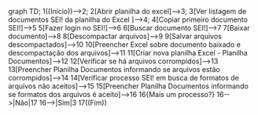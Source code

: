graph TD;
    1((Início))-->2;
    2[Abrir planilha do excel]-->3;
    3[Ver listagem de documentos SEI! da planilha do Excel ]-->4;
    4[Copiar primeiro documento SEI!]-->5
    5[Fazer login no SEI!]-->6
    6[Buscar documento SEI!]-->7
    7[Baixar documento]-->8
    8[Descompactar arquivos]-->9
    9[Salvar arquivos descompactados]-->10
    10[Preencher Excel sobre documento baixado e descompactação dos arquivos]-->11
    11[Criar nova planilha Excel - Planilha Documentos]-->12
    12[Verificar se há arquivos corrompidos]-->13
    13[Preencher Planilha Documentos informando se arquivos estão corrompidos]-->14
    14[Verificar processo SEI! em busca de formatos de arquivos não aceitos]-->15
    15[Preencher Planilha Documentos informando se formatos dos arquivos é aceito]-->16
    16{Mais um processo?}
    16-->|Não|17
    16-->|Sim|3
    17((Fim))
